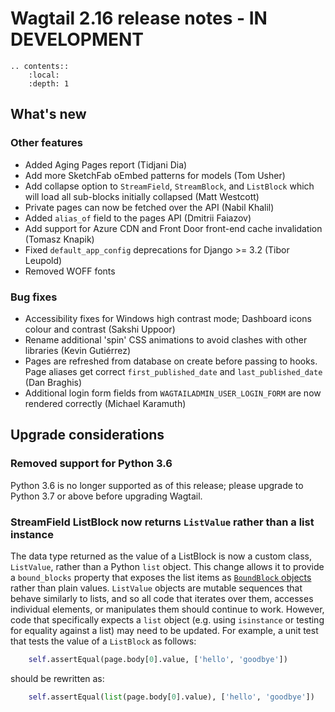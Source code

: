 # Wagtail 2.16 release notes - IN DEVELOPMENT

```eval_rst
.. contents::
    :local:
    :depth: 1
```

## What's new


### Other features

 * Added Aging Pages report (Tidjani Dia)
 * Add more SketchFab oEmbed patterns for models (Tom Usher)
 * Add collapse option to `StreamField`, `StreamBlock`, and `ListBlock` which will load all sub-blocks initially collapsed (Matt Westcott)
 * Private pages can now be fetched over the API (Nabil Khalil)
 * Added `alias_of` field to the pages API (Dmitrii Faiazov)
 * Add support for Azure CDN and Front Door front-end cache invalidation (Tomasz Knapik)
 * Fixed `default_app_config` deprecations for Django >= 3.2 (Tibor Leupold)
 * Removed WOFF fonts

### Bug fixes

 * Accessibility fixes for Windows high contrast mode; Dashboard icons colour and contrast (Sakshi Uppoor)
 * Rename additional 'spin' CSS animations to avoid clashes with other libraries (Kevin Gutiérrez)
 * Pages are refreshed from database on create before passing to hooks. Page aliases get correct `first_published_date` and `last_published_date` (Dan Braghis)
 * Additional login form fields from `WAGTAILADMIN_USER_LOGIN_FORM` are now rendered correctly (Michael Karamuth)

## Upgrade considerations

### Removed support for Python 3.6

Python 3.6 is no longer supported as of this release; please upgrade to Python 3.7 or above before upgrading Wagtail.

### StreamField ListBlock now returns `ListValue` rather than a list instance

The data type returned as the value of a ListBlock is now a custom class, `ListValue`, rather than a Python `list` object. This change allows it to provide a `bound_blocks` property that exposes the list items as [`BoundBlock` objects](../advanced_topics/boundblocks_and_values) rather than plain values. `ListValue` objects are mutable sequences that behave similarly to lists, and so all code that iterates over them, accesses individual elements, or manipulates them should continue to work. However, code that specifically expects a `list` object (e.g. using `isinstance` or testing for equality against a list) may need to be updated. For example, a unit test that tests the value of a `ListBlock` as follows:

```python
    self.assertEqual(page.body[0].value, ['hello', 'goodbye'])
```

should be rewritten as:

```python
    self.assertEqual(list(page.body[0].value), ['hello', 'goodbye'])
```
